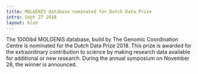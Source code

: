 ```yaml
---
title: MOLGENIS database nominated for Dutch Data Prize
intro: Sept 27 2018
layout: blue
---
```


The 1000ibd MOLGENIS database, build by The Genomic Coordination Centre is nominated for the Dutch Data Prize 2018. This prize is awarded for the extraordinary contribution to science by making research data available for additional or new research. During the annual symposium on November 28, the winner is announced.

